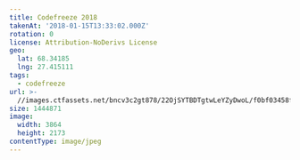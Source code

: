 ```yaml
---
title: Codefreeze 2018
takenAt: '2018-01-15T13:33:02.000Z'
rotation: 0
license: Attribution-NoDerivs License
geo:
  lat: 68.34185
  lng: 27.415111
tags:
  - codefreeze
url: >-
  //images.ctfassets.net/bncv3c2gt878/22OjSYTBDTgtwLeYZyDwoL/f0bf03458f57dd3fd9a5a2afd517e839/codefreeze-2018_39770022872_o
size: 1444871
image:
  width: 3864
  height: 2173
contentType: image/jpeg
---
```


